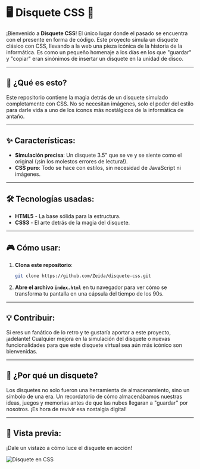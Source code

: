 # 🖥️ **Disquete CSS** 🦋

¡Bienvenido a **Disquete CSS**! El único lugar donde el pasado se encuentra con el presente en forma de código. Este proyecto simula un disquete clásico con CSS, llevando a la web una pieza icónica de la historia de la informática. Es como un pequeño homenaje a los días en los que "guardar" y "copiar" eran sinónimos de insertar un disquete en la unidad de disco.

---

## 🚀 **¿Qué es esto?**

Este repositorio contiene la magia detrás de un disquete simulado completamente con CSS. No se necesitan imágenes, solo el poder del estilo para darle vida a uno de los íconos más nostálgicos de la informática de antaño.

---

## ✨ **Características**:

- **Simulación precisa**: Un disquete 3.5" que se ve y se siente como el original (¡sin los molestos errores de lectura!).
- **CSS puro**: Todo se hace con estilos, sin necesidad de JavaScript ni imágenes.

---

## 🛠️ **Tecnologías usadas**:

- **HTML5** - La base sólida para la estructura.
- **CSS3** - El arte detrás de la magia del disquete.

---

## 🎮 **Cómo usar**:

1. **Clona este repositorio**:

   ```bash
   git clone https://github.com/Zeida/disquete-css.git

   ```

2. **Abre el archivo `index.html`** en tu navegador para ver cómo se transforma tu pantalla en una cápsula del tiempo de los 90s.

---

## 💡 **Contribuir**:

Si eres un fanático de lo retro y te gustaría aportar a este proyecto, ¡adelante! Cualquier mejora en la simulación del disquete o nuevas funcionalidades para que este disquete virtual sea aún más icónico son bienvenidas.

---

## 🤔 **¿Por qué un disquete?**

Los disquetes no solo fueron una herramienta de almacenamiento, sino un símbolo de una era. Un recordatorio de cómo almacenábamos nuestras ideas, juegos y memorias antes de que las nubes llegaran a "guardar" por nosotros. ¡Es hora de revivir esa nostalgia digital!

---

## 🎨 **Vista previa**:

¡Dale un vistazo a cómo luce el disquete en acción!

![Disquete en CSS](vista_previa_disquete.png)
